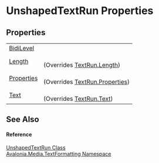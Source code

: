# UnshapedTextRun Properties




## Properties
<table>
<tr>
<td><a href="P_Avalonia_Media_TextFormatting_UnshapedTextRun_BidiLevel">BidiLevel</a></td>
<td> </td>
</tr>
<tr>
<td><a href="P_Avalonia_Media_TextFormatting_UnshapedTextRun_Length">Length</a></td>
<td><br />(Overrides <a href="P_Avalonia_Media_TextFormatting_TextRun_Length">TextRun.Length</a>)</td>
</tr>
<tr>
<td><a href="P_Avalonia_Media_TextFormatting_UnshapedTextRun_Properties">Properties</a></td>
<td><br />(Overrides <a href="P_Avalonia_Media_TextFormatting_TextRun_Properties">TextRun.Properties</a>)</td>
</tr>
<tr>
<td><a href="P_Avalonia_Media_TextFormatting_UnshapedTextRun_Text">Text</a></td>
<td><br />(Overrides <a href="P_Avalonia_Media_TextFormatting_TextRun_Text">TextRun.Text</a>)</td>
</tr>
</table>

## See Also


#### Reference
<a href="T_Avalonia_Media_TextFormatting_UnshapedTextRun">UnshapedTextRun Class</a>  
<a href="N_Avalonia_Media_TextFormatting">Avalonia.Media.TextFormatting Namespace</a>  
